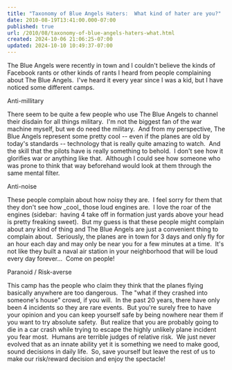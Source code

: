 ```yaml
---
title: "Taxonomy of Blue Angels Haters:  What kind of hater are you?"
date: 2010-08-19T13:41:00.000-07:00
published: true
url: /2010/08/taxonomy-of-blue-angels-haters-what.html
created: 2024-10-06 21:06:25-07:00
updated: 2024-10-10 10:49:37-07:00
---
```


The Blue Angels were recently in town and I couldn't believe the kinds of Facebook rants or other kinds of rants I heard from people complaining about The Blue Angels.  I've heard it every year since I was a kid, but I have noticed some different camps.

Anti-millitary

There seem to be quite a few people who use The Blue Angels to channel their disdain for all things military.  I'm not the biggest fan of the war machine myself, but we do need the military.  And from my perspective, The Blue Angels represent some pretty cool -- even if the planes are old by today's standards -- technology that is really quite amazing to watch.  And the skill that the pilots have is really something to behold.  I don't see how it glorifies war or anything like that.  Although I could see how someone who was prone to think that way beforehand would look at them through the same mental filter.  

Anti-noise

These people complain about how noisy they are.  I feel sorry for them that they don't see how \_cool\_ those loud engines are.  I love the roar of the engines (sidebar:  having 4 take off in formation just yards above your head is pretty freaking sweet).  But my guess is that these people might complain about any kind of thing and The Blue Angels are just a convenient thing to complain about.  Seriously, the planes are in town for 3 days and only fly for an hour each day and may only be near you for a few minutes at a time.  It's not like they built a naval air station in your neighborhood that will be loud every day forever...  Come on people!

Paranoid / Risk-averse

This camp has the people who claim they think that the planes flying basically anywhere are too dangerous.  The "what if they crashed into someone's house" crowd, if you will.  In the past 20 years, there have only been 4 incidents so they are rare events.  But you're surely free to have your opinion and you can keep yourself safe by being nowhere near them if you want to try absolute safety.  But realize that you are probably going to die in a car crash while trying to escape the highly unlikely plane incident you fear most.  Humans are terrible judges of relative risk.  We just never evolved that as an innate ability yet it is something we need to make good, sound decisions in daily life.  So, save yourself but leave the rest of us to make our risk/reward decision and enjoy the spectacle!